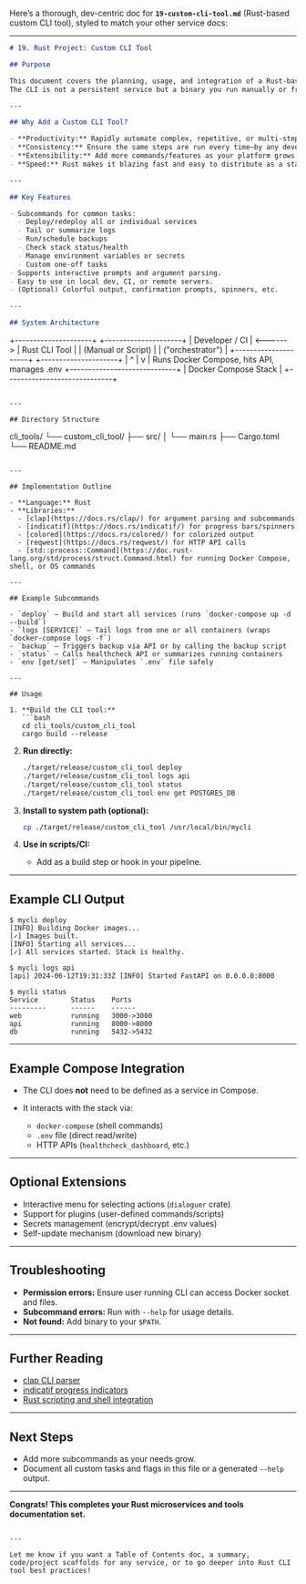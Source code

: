 Here’s a thorough, dev-centric doc for **`19-custom-cli-tool.md`** (Rust-based custom CLI tool), styled to match your other service docs:

---

```md
# 19. Rust Project: Custom CLI Tool

## Purpose

This document covers the planning, usage, and integration of a Rust-based CLI tool to help automate and orchestrate DevOps, deployment, and maintenance tasks for your hosting stack.  
The CLI is not a persistent service but a binary you run manually or from scripts/CI.

---

## Why Add a Custom CLI Tool?

- **Productivity:** Rapidly automate complex, repetitive, or multi-step operations (deploy, backup, logs).
- **Consistency:** Ensure the same steps are run every time—by any developer or automation.
- **Extensibility:** Add more commands/features as your platform grows.
- **Speed:** Rust makes it blazing fast and easy to distribute as a static binary.

---

## Key Features

- Subcommands for common tasks:
  - Deploy/redeploy all or individual services
  - Tail or summarize logs
  - Run/schedule backups
  - Check stack status/health
  - Manage environment variables or secrets
  - Custom one-off tasks
- Supports interactive prompts and argument parsing.
- Easy to use in local dev, CI, or remote servers.
- (Optional) Colorful output, confirmation prompts, spinners, etc.

---

## System Architecture

```

+---------------------+          +---------------------+
\|  Developer / CI     | <------> |  Rust CLI Tool      |
\|  (Manual or Script) |          |  ("orchestrator")   |
+---------------------+          +---------------------+
\|    ^                         |
v    |     Runs Docker Compose, hits API, manages .env
+-----------------------------+
\|     Docker Compose Stack     |
+-----------------------------+

```

---

## Directory Structure

```

cli\_tools/
└── custom\_cli\_tool/
├── src/
│   └── main.rs
├── Cargo.toml
└── README.md

````

---

## Implementation Outline

- **Language:** Rust
- **Libraries:**
  - [clap](https://docs.rs/clap/) for argument parsing and subcommands
  - [indicatif](https://docs.rs/indicatif/) for progress bars/spinners
  - [colored](https://docs.rs/colored/) for colorized output
  - [reqwest](https://docs.rs/reqwest/) for HTTP API calls
  - [std::process::Command](https://doc.rust-lang.org/std/process/struct.Command.html) for running Docker Compose, shell, or OS commands

---

## Example Subcommands

- `deploy` — Build and start all services (runs `docker-compose up -d --build`)
- `logs [SERVICE]` — Tail logs from one or all containers (wraps `docker-compose logs -f`)
- `backup` — Triggers backup via API or by calling the backup script
- `status` — Calls healthcheck API or summarizes running containers
- `env [get/set]` — Manipulates `.env` file safely

---

## Usage

1. **Build the CLI tool:**
   ```bash
   cd cli_tools/custom_cli_tool
   cargo build --release
````

2. **Run directly:**

   ```bash
   ./target/release/custom_cli_tool deploy
   ./target/release/custom_cli_tool logs api
   ./target/release/custom_cli_tool status
   ./target/release/custom_cli_tool env get POSTGRES_DB
   ```
3. **Install to system path (optional):**

   ```bash
   cp ./target/release/custom_cli_tool /usr/local/bin/mycli
   ```
4. **Use in scripts/CI:**

   * Add as a build step or hook in your pipeline.

---

## Example CLI Output

```
$ mycli deploy
[INFO] Building Docker images...
[✓] Images built.
[INFO] Starting all services...
[✓] All services started. Stack is healthy.

$ mycli logs api
[api] 2024-06-12T19:31:33Z [INFO] Started FastAPI on 0.0.0.0:8000

$ mycli status
Service        Status    Ports
---------      ------    ------
web            running   3000->3000
api            running   8000->8000
db             running   5432->5432
```

---

## Example Compose Integration

* The CLI does **not** need to be defined as a service in Compose.
* It interacts with the stack via:

  * `docker-compose` (shell commands)
  * `.env` file (direct read/write)
  * HTTP APIs (`healthcheck_dashboard`, etc.)

---

## Optional Extensions

* Interactive menu for selecting actions (`dialoguer` crate)
* Support for plugins (user-defined commands/scripts)
* Secrets management (encrypt/decrypt .env values)
* Self-update mechanism (download new binary)

---

## Troubleshooting

* **Permission errors:** Ensure user running CLI can access Docker socket and files.
* **Subcommand errors:** Run with `--help` for usage details.
* **Not found:** Add binary to your `$PATH`.

---

## Further Reading

* [clap CLI parser](https://docs.rs/clap/)
* [indicatif progress indicators](https://docs.rs/indicatif/)
* [Rust scripting and shell integration](https://doc.rust-lang.org/std/process/)

---

## Next Steps

* Add more subcommands as your needs grow.
* Document all custom tasks and flags in this file or a generated `--help` output.

---

**Congrats! This completes your Rust microservices and tools documentation set.**

```

---

Let me know if you want a Table of Contents doc, a summary, code/project scaffolds for any service, or to go deeper into Rust CLI tool best practices!
```
